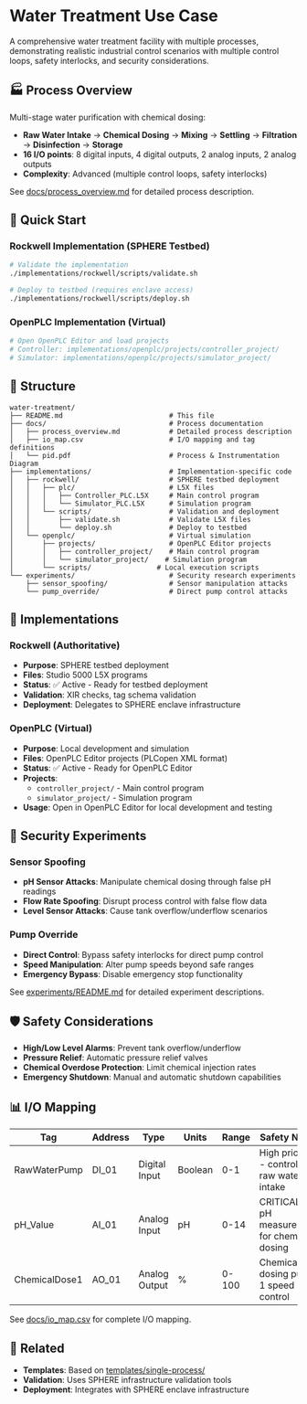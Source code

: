 # Water Treatment Use Case

A comprehensive water treatment facility with multiple processes, demonstrating realistic industrial control scenarios with multiple control loops, safety interlocks, and security considerations.

## 🏭 Process Overview

Multi-stage water purification with chemical dosing:
- **Raw Water Intake** → **Chemical Dosing** → **Mixing** → **Settling** → **Filtration** → **Disinfection** → **Storage**
- **16 I/O points**: 8 digital inputs, 4 digital outputs, 2 analog inputs, 2 analog outputs
- **Complexity**: Advanced (multiple control loops, safety interlocks)

See [docs/process_overview.md](docs/process_overview.md) for detailed process description.

## 🚀 Quick Start

### Rockwell Implementation (SPHERE Testbed)
```bash
# Validate the implementation
./implementations/rockwell/scripts/validate.sh

# Deploy to testbed (requires enclave access)
./implementations/rockwell/scripts/deploy.sh
```

### OpenPLC Implementation (Virtual)
```bash
# Open OpenPLC Editor and load projects
# Controller: implementations/openplc/projects/controller_project/
# Simulator: implementations/openplc/projects/simulator_project/
```

## 📁 Structure

```
water-treatment/
├── README.md                          # This file
├── docs/                              # Process documentation
│   ├── process_overview.md            # Detailed process description
│   ├── io_map.csv                     # I/O mapping and tag definitions
│   └── pid.pdf                        # Process & Instrumentation Diagram
├── implementations/                   # Implementation-specific code
│   ├── rockwell/                      # SPHERE testbed deployment
│   │   ├── plc/                       # L5X files
│   │   │   ├── Controller_PLC.L5X     # Main control program
│   │   │   └── Simulator_PLC.L5X      # Simulation program
│   │   └── scripts/                   # Validation and deployment
│   │       ├── validate.sh            # Validate L5X files
│   │       └── deploy.sh              # Deploy to testbed
│   └── openplc/                       # Virtual simulation
│       ├── projects/                  # OpenPLC Editor projects
│       │   ├── controller_project/    # Main control program
│       │   └── simulator_project/    # Simulation program
│       └── scripts/                # Local execution scripts
└── experiments/                       # Security research experiments
    ├── sensor_spoofing/               # Sensor manipulation attacks
    └── pump_override/                 # Direct pump control attacks
```

## 🔧 Implementations

### Rockwell (Authoritative)
- **Purpose**: SPHERE testbed deployment
- **Files**: Studio 5000 L5X programs
- **Status**: ✅ Active - Ready for testbed deployment
- **Validation**: XIR checks, tag schema validation
- **Deployment**: Delegates to SPHERE enclave infrastructure

### OpenPLC (Virtual)
- **Purpose**: Local development and simulation
- **Files**: OpenPLC Editor projects (PLCopen XML format)
- **Status**: ✅ Active - Ready for OpenPLC Editor
- **Projects**: 
  - `controller_project/` - Main control program
  - `simulator_project/` - Simulation program
- **Usage**: Open in OpenPLC Editor for local development and testing

## 🔬 Security Experiments

### Sensor Spoofing
- **pH Sensor Attacks**: Manipulate chemical dosing through false pH readings
- **Flow Rate Spoofing**: Disrupt process control with false flow data
- **Level Sensor Attacks**: Cause tank overflow/underflow scenarios

### Pump Override
- **Direct Control**: Bypass safety interlocks for direct pump control
- **Speed Manipulation**: Alter pump speeds beyond safe ranges
- **Emergency Bypass**: Disable emergency stop functionality

See [experiments/README.md](experiments/README.md) for detailed experiment descriptions.

## 🛡️ Safety Considerations

- **High/Low Level Alarms**: Prevent tank overflow/underflow
- **Pressure Relief**: Automatic pressure relief valves
- **Chemical Overdose Protection**: Limit chemical injection rates
- **Emergency Shutdown**: Manual and automatic shutdown capabilities

## 📊 I/O Mapping

| Tag | Address | Type | Units | Range | Safety Notes |
|-----|---------|------|-------|-------|--------------|
| RawWaterPump | DI_01 | Digital Input | Boolean | 0-1 | High priority - controls raw water intake |
| pH_Value | AI_01 | Analog Input | pH | 0-14 | CRITICAL - pH measurement for chemical dosing |
| ChemicalDose1 | AO_01 | Analog Output | % | 0-100 | Chemical dosing pump 1 speed control |

See [docs/io_map.csv](docs/io_map.csv) for complete I/O mapping.

## 🔗 Related

- **Templates**: Based on [templates/single-process/](../templates/single-process/)
- **Validation**: Uses SPHERE infrastructure validation tools
- **Deployment**: Integrates with SPHERE enclave infrastructure